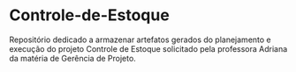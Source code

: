 Controle-de-Estoque
===================

Repositório dedicado a armazenar artefatos gerados do planejamento e execução do projeto Controle de Estoque solicitado pela professora Adriana da matéria de Gerência de Projeto.
